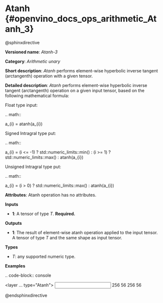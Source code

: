 # Atanh {#openvino_docs_ops_arithmetic_Atanh_3}

@sphinxdirective

**Versioned name**: *Atanh-3*

**Category**: *Arithmetic unary*

**Short description**: *Atanh* performs element-wise hyperbolic inverse tangent (arctangenth) operation with a given tensor.

**Detailed description**: *Atanh* performs element-wise hyperbolic inverse tangent (arctangenth) operation on a given input tensor, based on the following mathematical formula:

Float type input:

.. math::

   a_{i} = atanh(a_{i})

Signed Intragral type put:

.. math::

   a_{i} = (i <= -1) ? std::numeric_limits<T>::min() : (i >= 1) ? std::numeric_limits<T>::max() : atanh(a_{i})

Unsigned Intragral type put:

.. math::

   a_{i} = (i > 0) ? std::numeric_limits<T>::max() : atanh(a_{i})


**Attributes**: Atanh operation has no attributes.

**Inputs**

  * **1**: A tensor of type *T*. **Required.**

**Outputs**

  * **1**: The result of element-wise atanh operation applied to the input tensor. A tensor of type *T* and the same shape as input tensor.

**Types**

  * *T*: any supported numeric type.

**Examples**

.. code-block:: console
   
   <layer ... type="Atanh">
       <input>
           <port id="0">
               <dim>256</dim>
               <dim>56</dim>
           </port>
       </input>
       <output>
           <port id="1">
               <dim>256</dim>
               <dim>56</dim>
           </port>
       </output>
   </layer>

@endsphinxdirective

